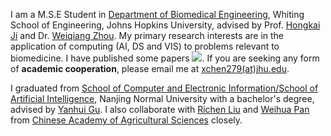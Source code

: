 I am a M.S.E Student in [Department of Biomedical Engineering](https://www.bme.jhu.edu/), Whiting School of Engineering, Johns Hopkins University, advised by Prof. [Hongkai Ji](https://jilab.org/people/) and Dr. [Weiqiang Zhou](http://www.weiqiangzhou.com/aboutme/).
My primary research interests are in the application of computing (AI, DS and VIS) to problems relevant to biomedicine.
I have published some papers <a href='https://scholar.google.com/citations?user=iShvJlEAAAAJ'><img src="https://img.shields.io/endpoint?url=https%3A%2F%2Fcdn.jsdelivr.net%2Fgh%2FJerry391%2FJerry391.github.io%40google-scholar-stats%2Fgs_data_shieldsio.json&logo=Google%20Scholar&labelColor=f6f6f6&color=9cf&style=flat&label=citations"></a>.
If you are seeking any form of **academic cooperation**, please email me at [xchen279(at)jhu.edu](mailto:xchen279@jhu.edu).

I graduated from [School of Computer and Electronic Information/School of Artificial Intelligence](http://schools.njnu.edu.cn/computer/), Nanjing Normal University with a bachelor's degree, advised by [Yanhui Gu](http://schools.njnu.edu.cn/computer/person/yanhui-gu). I also collaborate with [Richen Liu](https://dabigtou.github.io/richenliu/) and [Weihua Pan](https://agis.caas.cn/en/research/principalinvestigator/253198.htm) from [Chinese Academy of Agricultural Sciences](https://agis.caas.cn/en/index.htm) closely. 


<!-- I like to document my life through photos and videos, which can be viewed on bilibili. [![](https://img.shields.io/badge/dynamic/json?url=https%3A%2F%2Fapi.spencerwoo.com%2Fsubstats%2F%3Fsource%3Dbilibili%26queryKey%3D505318975&query=%24.data.totalSubs&logo=bilibili&label=subscribers)](https://space.bilibili.com/505318975?spm_id_from=333.337.0.0) Welcome to SUBSCRIBE! -->
<!-- I like taking photo, and sometimes upload some videos on bilibili.  -->


<!-- <a href='https://scholar.google.com/citations?user=iShvJlEAAAAJ'>google scholar citations <strong><span id='total_cit'>100+</span></strong></a> (You can also use google scholar badge <a href='https://scholar.google.com/citations?user=iShvJlEAAAAJ'><img src="https://img.shields.io/endpoint?url=https://cdn.jsdelivr.net/gh/Jerry391/Jerry391.github.io@google-scholar-stats/gs_data_shieldsio.json&logo=Google%20Scholar&labelColor=f6f6f6&color=9cf&style=flat&label=citations"></a>) -->